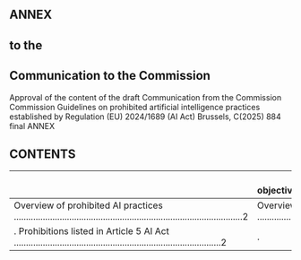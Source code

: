 ## ANNEX
## to the
## Communication to the Commission
Approval of the content of the draft Communication from the Commission Commission Guidelines on prohibited artificial intelligence practices established by Regulation (EU) 2024/1689 (AI Act)
Brussels,  C(2025) 884 final
ANNEX
## CONTENTS
|                                                                                                                                                                                                                                                     | Background and objectives.............................................................................................................1                                                                                                             | Background and objectives.............................................................................................................1                                                                                                             |
|-----------------------------------------------------------------------------------------------------------------------------------------------------------------------------------------------------------------------------------------------------|-----------------------------------------------------------------------------------------------------------------------------------------------------------------------------------------------------------------------------------------------------|-----------------------------------------------------------------------------------------------------------------------------------------------------------------------------------------------------------------------------------------------------|
| Overview of prohibited AI practices ...............................................................................................2                                                                                                                | Overview of prohibited AI practices ...............................................................................................2                                                                                                                | Overview of prohibited AI practices ...............................................................................................2                                                                                                                |
| . Prohibitions listed in Article 5 AI Act ......................................................................................2                                                                                                                | . 